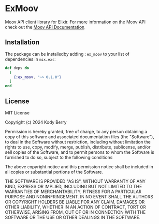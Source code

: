 # ExMoov

<!-- MDOC !-->

[Moov](https://moov.io/) API client library for Elixir. For more information on the Moov API check out the [Moov API Documentation](https://docs.moov.io/api/).

## Installation

The package can be installedby adding `:ex_moov` to your list of dependencies in `mix.exs`:

```elixir
def deps do
  [
    {:ex_moov, "~> 0.1.0"}
  ]
end
```

## License

MIT License

Copyright (c) 2024 Kody Berry

Permission is hereby granted, free of charge, to any person obtaining a copy
of this software and associated documentation files (the "Software"), to deal
in the Software without restriction, including without limitation the rights
to use, copy, modify, merge, publish, distribute, sublicense, and/or sell
copies of the Software, and to permit persons to whom the Software is
furnished to do so, subject to the following conditions:

The above copyright notice and this permission notice shall be included in all
copies or substantial portions of the Software.

THE SOFTWARE IS PROVIDED "AS IS", WITHOUT WARRANTY OF ANY KIND, EXPRESS OR
IMPLIED, INCLUDING BUT NOT LIMITED TO THE WARRANTIES OF MERCHANTABILITY,
FITNESS FOR A PARTICULAR PURPOSE AND NONINFRINGEMENT. IN NO EVENT SHALL THE
AUTHORS OR COPYRIGHT HOLDERS BE LIABLE FOR ANY CLAIM, DAMAGES OR OTHER
LIABILITY, WHETHER IN AN ACTION OF CONTRACT, TORT OR OTHERWISE, ARISING FROM,
OUT OF OR IN CONNECTION WITH THE SOFTWARE OR THE USE OR OTHER DEALINGS IN THE
SOFTWARE.
